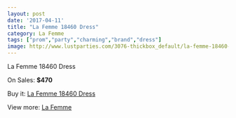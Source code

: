 ```yaml
---
layout: post
date: '2017-04-11'
title: "La Femme 18460 Dress"
category: La Femme
tags: ["prom","party","charming","brand","dress"]
image: http://www.lustparties.com/3076-thickbox_default/la-femme-18460-dress.jpg
---
```

La Femme 18460 Dress

On Sales: **$470**
<a href="https://www.lustparties.com/en/la-femme/1008-la-femme-18460-dress.html"><amp-img layout="responsive" width="600" height="600" src="//www.lustparties.com/3076-thickbox_default/la-femme-18460-dress.jpg" alt="La Femme 18460 Dress 0" /></a>
<a href="https://www.lustparties.com/en/la-femme/1008-la-femme-18460-dress.html"><amp-img layout="responsive" width="600" height="600" src="//www.lustparties.com/3077-thickbox_default/la-femme-18460-dress.jpg" alt="La Femme 18460 Dress 1" /></a>

Buy it: [La Femme 18460 Dress](https://www.lustparties.com/en/la-femme/1008-la-femme-18460-dress.html "La Femme 18460 Dress")

View more: [La Femme](https://www.lustparties.com/en/4-la-femme "La Femme")